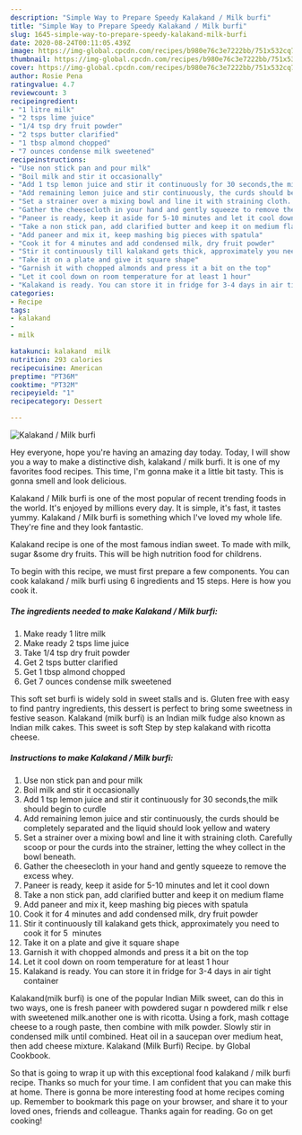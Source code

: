 ```yaml
---
description: "Simple Way to Prepare Speedy Kalakand / Milk burfi"
title: "Simple Way to Prepare Speedy Kalakand / Milk burfi"
slug: 1645-simple-way-to-prepare-speedy-kalakand-milk-burfi
date: 2020-08-24T00:11:05.439Z
image: https://img-global.cpcdn.com/recipes/b980e76c3e7222bb/751x532cq70/kalakand-milk-burfi-recipe-main-photo.jpg
thumbnail: https://img-global.cpcdn.com/recipes/b980e76c3e7222bb/751x532cq70/kalakand-milk-burfi-recipe-main-photo.jpg
cover: https://img-global.cpcdn.com/recipes/b980e76c3e7222bb/751x532cq70/kalakand-milk-burfi-recipe-main-photo.jpg
author: Rosie Pena
ratingvalue: 4.7
reviewcount: 3
recipeingredient:
- "1 litre milk"
- "2 tsps lime juice"
- "1/4 tsp dry fruit powder"
- "2 tsps butter clarified"
- "1 tbsp almond chopped"
- "7 ounces condense milk sweetened"
recipeinstructions:
- "Use non stick pan and pour milk"
- "Boil milk and stir it occasionally"
- "Add 1 tsp lemon juice and stir it continuously for 30 seconds,the milk should begin to curdle"
- "Add remaining lemon juice and stir continuously, the curds should be completely separated and the liquid should look yellow and watery"
- "Set a strainer over a mixing bowl and line it with straining cloth. Carefully scoop or pour the curds into the strainer, letting the whey collect in the bowl beneath."
- "Gather the cheesecloth in your hand and gently squeeze to remove the excess whey."
- "Paneer is ready, keep it aside for 5-10 minutes and let it cool down"
- "Take a non stick pan, add clarified butter and keep it on medium flame"
- "Add paneer and mix it, keep mashing big pieces with spatula"
- "Cook it for 4 minutes and add condensed milk, dry fruit powder"
- "Stir it continuously till kalakand gets thick, approximately you need to cook it for 5  minutes"
- "Take it on a plate and give it square shape"
- "Garnish it with chopped almonds and press it a bit on the top"
- "Let it cool down on room temperature for at least 1 hour"
- "Kalakand is ready. You can store it in fridge for 3-4 days in air tight container"
categories:
- Recipe
tags:
- kalakand
- 
- milk

katakunci: kalakand  milk 
nutrition: 293 calories
recipecuisine: American
preptime: "PT36M"
cooktime: "PT32M"
recipeyield: "1"
recipecategory: Dessert

---
```



![Kalakand / Milk burfi](https://img-global.cpcdn.com/recipes/b980e76c3e7222bb/751x532cq70/kalakand-milk-burfi-recipe-main-photo.jpg)

Hey everyone, hope you're having an amazing day today. Today, I will show you a way to make a distinctive dish, kalakand / milk burfi. It is one of my favorites food recipes. This time, I'm gonna make it a little bit tasty. This is gonna smell and look delicious.

Kalakand / Milk burfi is one of the most popular of recent trending foods in the world. It's enjoyed by millions every day. It is simple, it's fast, it tastes yummy. Kalakand / Milk burfi is something which I've loved my whole life. They're fine and they look fantastic.

Kalakand recipe is one of the most famous indian sweet. To made with milk, sugar &amp;some dry fruits. This will be high nutrition food for childrens.


To begin with this recipe, we must first prepare a few components. You can cook kalakand / milk burfi using 6 ingredients and 15 steps. Here is how you cook it.

<!--inarticleads1-->

##### The ingredients needed to make Kalakand / Milk burfi:

1. Make ready 1 litre milk
1. Make ready 2 tsps lime juice
1. Take 1/4 tsp dry fruit powder
1. Get 2 tsps butter clarified
1. Get 1 tbsp almond chopped
1. Get 7 ounces condense milk sweetened


This soft set burfi is widely sold in sweet stalls and is. Gluten free with easy to find pantry ingredients, this dessert is perfect to bring some sweetness in festive season. Kalakand (milk burfi) is an Indian milk fudge also known as Indian milk cakes. This sweet is soft Step by step kalakand with ricotta cheese. 

<!--inarticleads2-->

##### Instructions to make Kalakand / Milk burfi:

1. Use non stick pan and pour milk
1. Boil milk and stir it occasionally
1. Add 1 tsp lemon juice and stir it continuously for 30 seconds,the milk should begin to curdle
1. Add remaining lemon juice and stir continuously, the curds should be completely separated and the liquid should look yellow and watery
1. Set a strainer over a mixing bowl and line it with straining cloth. Carefully scoop or pour the curds into the strainer, letting the whey collect in the bowl beneath.
1. Gather the cheesecloth in your hand and gently squeeze to remove the excess whey.
1. Paneer is ready, keep it aside for 5-10 minutes and let it cool down
1. Take a non stick pan, add clarified butter and keep it on medium flame
1. Add paneer and mix it, keep mashing big pieces with spatula
1. Cook it for 4 minutes and add condensed milk, dry fruit powder
1. Stir it continuously till kalakand gets thick, approximately you need to cook it for 5  minutes
1. Take it on a plate and give it square shape
1. Garnish it with chopped almonds and press it a bit on the top
1. Let it cool down on room temperature for at least 1 hour
1. Kalakand is ready. You can store it in fridge for 3-4 days in air tight container


Kalakand(milk burfi) is one of the popular Indian Milk sweet, can do this in two ways, one is fresh paneer with powdered sugar n powdered milk r else with sweetened milk.another one is with ricotta. Using a fork, mash cottage cheese to a rough paste, then combine with milk powder. Slowly stir in condensed milk until combined. Heat oil in a saucepan over medium heat, then add cheese mixture. Kalakand (Milk Burfi) Recipe. by Global Cookbook. 

So that is going to wrap it up with this exceptional food kalakand / milk burfi recipe. Thanks so much for your time. I am confident that you can make this at home. There is gonna be more interesting food at home recipes coming up. Remember to bookmark this page on your browser, and share it to your loved ones, friends and colleague. Thanks again for reading. Go on get cooking!
